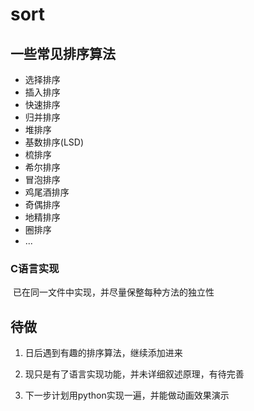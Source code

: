 # sort

## 一些常见排序算法

* 选择排序
* 插入排序
* 快速排序
* 归并排序
* 堆排序
* 基数排序(LSD)
* 梳排序
* 希尔排序
* 冒泡排序
* 鸡尾酒排序
* 奇偶排序
* 地精排序
* 圈排序
* ...

### C语言实现

​	已在同一文件中实现，并尽量保整每种方法的独立性

## 待做

1. 日后遇到有趣的排序算法，继续添加进来

2. 现只是有了语言实现功能，并未详细叙述原理，有待完善

3. 下一步计划用python实现一遍，并能做动画效果演示
